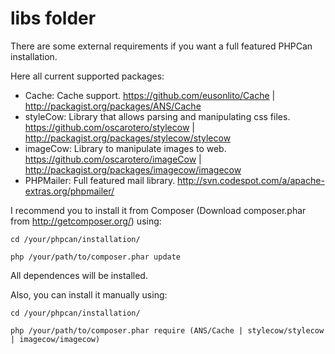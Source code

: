 libs folder
===========

There are some external requirements if you want a full featured PHPCan installation.

Here all current supported packages:

* Cache: Cache support. https://github.com/eusonlito/Cache | http://packagist.org/packages/ANS/Cache
* styleCow: Library that allows parsing and manipulating css files. https://github.com/oscarotero/stylecow | http://packagist.org/packages/stylecow/stylecow
* imageCow: Library to manipulate images to web. https://github.com/oscarotero/imageCow | http://packagist.org/packages/imagecow/imagecow
* PHPMailer: Full featured mail library. http://svn.codespot.com/a/apache-extras.org/phpmailer/

I recommend you to install it from Composer (Download composer.phar from http://getcomposer.org/) using:

    cd /your/phpcan/installation/

    php /your/path/to/composer.phar update

All dependences will be installed.

Also, you can install it manually using:

    cd /your/phpcan/installation/

    php /your/path/to/composer.phar require (ANS/Cache | stylecow/stylecow | imagecow/imagecow)